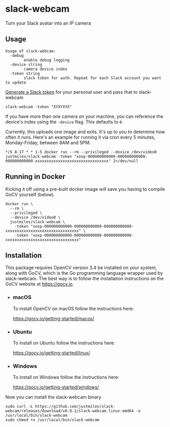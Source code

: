 # slack-webcam
Turn your Slack avatar into an IP camera

## Usage

    Usage of slack-webcam:
      -debug
        	enable debug logging
      -device string
        	camera device index
      -token string
        	slack token for auth. Repeat for each Slack account you want to update

[Generate a Slack token](https://api.slack.com/custom-integrations/legacy-tokens) for your personal user and pass that to slack-webcam

    slack-webcam -token "XYXYXYX"

If you have more than one camera on your machine, you can reference the device's index using the `-device` flag. This defaults to `0`.

Currently, this uploads one image and exits. It's up to you to determine how often it runs. Here's an example for running it via cron every 5 minutes, Monday-Friday, between 8AM and 5PM.

    */5 8-17 * * 1-5 docker run --rm --privileged --device /dev/video0 justmiles/slack-webcam -token "xoxp-000000000000-000000000000-000000000000-xxxxxxxxxxxxxxxxxxxxxxxxxxxxxxxx" 2>/dev/null

## Running in Docker
Kicking it off using a pre-built docker image will save you having to compile GoCV yourself (below).

    docker run \
      --rm \
      --privileged \
      --device /dev/video0 \
      justmiles/slack-webcam \
        -token "xoxp-000000000000-000000000000-000000000000-xxxxxxxxxxxxxxxxxxxxxxxxxxxxxxxx" \
        -token "xoxp-000000000000-000000000000-000000000000-xxxxxxxxxxxxxxxxxxxxxxxxxxxxxxxx"

## Installation
This package requires OpenCV version 3.4 be installed on your system, along with GoCV, which is the Go programming language wrapper used by slack-webcam. The best way is to follow the installation instructions on the GoCV website at https://gocv.io.

- ### macOS
  To install OpenCV on macOS follow the instructions here:

  https://gocv.io/getting-started/macos/

- ### Ubuntu
  To install on Ubuntu follow the instructions here:

  https://gocv.io/getting-started/linux/

- ### Windows
  To install on Windows follow the instructions here:

  https://gocv.io/getting-started/windows/

Now you can install the slack-webcam binary

    sudo curl -L https://github.com/justmiles/slack-webcam/releases/download/v0.0.1/slack-webcam.linux-amd64 -o /usr/local/bin/slack-webcam
    sudo chmod +x /usr/local/bin/slack-webcam
